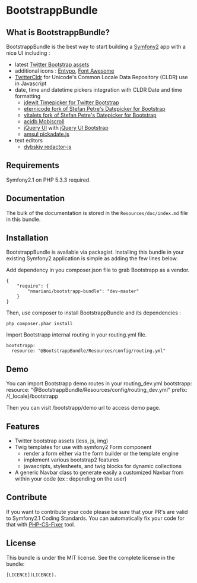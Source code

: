 BootstrappBundle
================

What is BootstrappBundle?
-------------------------

BootstrappBundle is the best way to start building a [Symfony2](http://www.symfony.com) app with a nice UI including :

* latest [Twitter Bootstrap assets](http://twitter.github.com/bootstrap/)
* additional icons : [Entypo](http://github.com/danielbruce/entypo), [Font Awesome](http://github.com/FortAwesome/Font-Awesome)
* [TwitterCldr](http://github.com/twitter/twitter-cldr-js) for Unicode's Common Locale Data Repository (CLDR) use in Javascript
* date, time and datetime pickers integration with CLDR Date and time formatting
    * [jdewit Timepicker for Twitter Bootstrap](http://github.com/jdewit/bootstrap-timepicker)
    * [eternicode fork of Stefan Petre's Datepicker for Bootstrap](http://github.com/eternicode/bootstrap-datepicker)
    * [vitalets fork of Stefan Petre's Datepicker for Bootstrap](http://github.com/vitalets/bootstrap-datepicker)
    * [acidb Mobiscroll](http://github.com/acidb/mobiscroll)
    * [jQuery UI](http://github.com/jquery/jquery-ui) with [jQuery UI Bootstrap](http://github.com/addyosmani/jquery-ui-bootstrap)
    * [amsul pickadate.js ](http://github.com/amsul/pickadate.js)
* text editors
    * [dybskiy redactor-js ](http://github.com/dybskiy/redactor-js)

Requirements
------------

Symfony2.1 on PHP 5.3.3 required.

Documentation
-------------

The bulk of the documentation is stored in the `Resources/doc/index.md` file in this bundle.

Installation
------------

BootstrappBundle is available via packagist.
Installing this bundle in your existing Symfony2 application is simple as adding the few lines below.

Add dependency in you composer.json file to grab Bootstrapp as a vendor.

    {
        "require": {
            "nmariani/bootstrapp-bundle": "dev-master"
        }
    }

Then, use composer to install BootstrappBundle and its dependencies :

    php composer.phar install

Import Bootstrapp internal routing in your routing.yml file.

    bootstrapp:
      resource: "@BootstrappBundle/Resources/config/routing.yml"

Demo
----

You can import Bootstrapp demo routes in your routing_dev.yml
    bootstrapp:
      resource: "@BootstrappBundle/Resources/config/routing_dev.yml"
      prefix:   /{_locale}/bootstrapp

Then you can visit /bootstrapp/demo url to access demo page.

Features
-----------------

* Twitter bootstrap assets (less, js, img)
* Twig templates for use with symfony2 Form component
  * render a form either via the form builder or the template engine
  * implement various bootstrap2 features
  * javascripts, stylesheets, and twig blocks for dynamic collections
* A generic Navbar class to generate easily a customized Navbar from within your code (ex : depending on the user)

Contribute
----------
If you want to contribute your code please be sure that your PR's are valid to Symfony2.1 Coding Standards.
You can automatically fix your code for that
with [PHP-CS-Fixer](http://cs.sensiolabs.org) tool.

License
-------

This bundle is under the MIT license. See the complete license in the bundle:

    [LICENCE](LICENCE).

